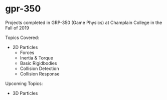 # gpr-350
Projects completed in GRP-350 (Game Physics) at Champlain College in the Fall of 2019

Topics Covered:
- 2D Particles
  - Forces
  - Inertia & Torque
  - Basic Rigidbodies
  - Collision Detection
  - Collision Response

Upcoming Topics:
- 3D Particles
